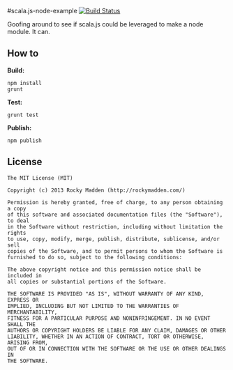 #scala.js-node-example [![Build Status](https://travis-ci.org/rockymadden/scala.js-node-example.png?branch=master)](http://travis-ci.org/rockymadden/scala.js-node-example)
	
Goofing around to see if scala.js could be leveraged to make a node module. It can.

## How to

__Build:__
```
npm install
grunt
```

__Test:__
```
grunt test
```

__Publish:__
```
npm publish
```

## License
```
The MIT License (MIT)

Copyright (c) 2013 Rocky Madden (http://rockymadden.com/)

Permission is hereby granted, free of charge, to any person obtaining a copy
of this software and associated documentation files (the "Software"), to deal
in the Software without restriction, including without limitation the rights
to use, copy, modify, merge, publish, distribute, sublicense, and/or sell
copies of the Software, and to permit persons to whom the Software is
furnished to do so, subject to the following conditions:

The above copyright notice and this permission notice shall be included in
all copies or substantial portions of the Software.

THE SOFTWARE IS PROVIDED "AS IS", WITHOUT WARRANTY OF ANY KIND, EXPRESS OR
IMPLIED, INCLUDING BUT NOT LIMITED TO THE WARRANTIES OF MERCHANTABILITY,
FITNESS FOR A PARTICULAR PURPOSE AND NONINFRINGEMENT. IN NO EVENT SHALL THE
AUTHORS OR COPYRIGHT HOLDERS BE LIABLE FOR ANY CLAIM, DAMAGES OR OTHER
LIABILITY, WHETHER IN AN ACTION OF CONTRACT, TORT OR OTHERWISE, ARISING FROM,
OUT OF OR IN CONNECTION WITH THE SOFTWARE OR THE USE OR OTHER DEALINGS IN
THE SOFTWARE.
```
